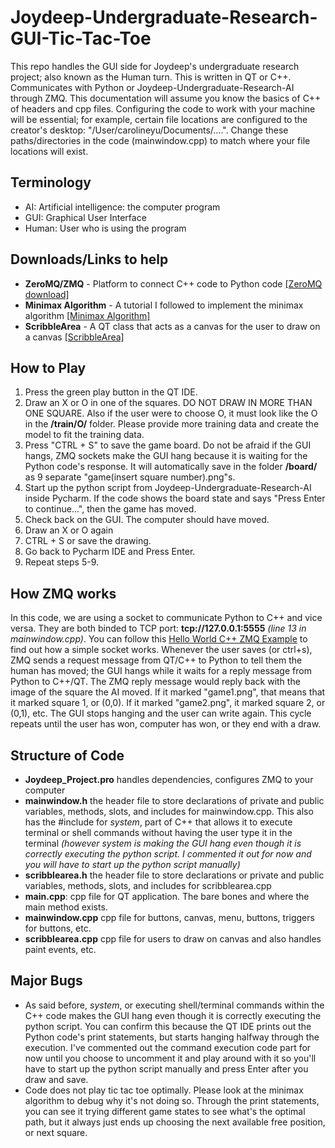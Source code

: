 # Joydeep-Undergraduate-Research-GUI-Tic-Tac-Toe

This repo handles the GUI side for Joydeep's undergraduate research project; also known as the Human turn. This is written in QT or C++. Communicates with Python or Joydeep-Undergraduate-Research-AI through ZMQ. This documentation will assume you know the basics of C++ of headers and cpp files. Configuring the code to work with your machine will be essential; for example, certain file locations are configured to the creator's desktop: "/User/carolineyu/Documents/....". Change these paths/directories in the code (mainwindow.cpp) to match where your file locations will exist.

## Terminology
- AI: Artificial intelligence: the computer program
- GUI: Graphical User Interface
- Human: User who is using the program

## Downloads/Links to help
- **ZeroMQ/ZMQ** - Platform to connect C++ code to Python code
[[ZeroMQ download]](http://zeromq.org/area:download)
- **Minimax Algorithm** - A tutorial I followed to implement the minimax algorithm
[[Minimax Algorithm]](http://www.sarathlakshman.com/2011/04/29/writing-a-tic-tac)
- **ScribbleArea** - A QT class that acts as a canvas for the user to draw on a canvas
[[ScribbleArea]](http://doc.qt.io/qt-5/qtwidgets-widgets-scribble-example.html)


## How to Play
1. Press the green play button in the QT IDE.
2. Draw an X or O in one of the squares. DO NOT DRAW IN MORE THAN ONE SQUARE. Also if the user were to choose O, it must look like the O in the **/train/O/** folder. Please provide more training data and create the model to fit the training data.
3. Press "CTRL + S" to save the game board. Do not be afraid if the GUI hangs, ZMQ sockets make the GUI hang because it is waiting for the Python code's response. It will automatically save in the folder **/board/** as 9 separate "game(insert square number).png"s.
4. Start up the python script from Joydeep-Undergraduate-Research-AI inside Pycharm. If the code shows the board state and says "Press Enter to continue...", then the game has moved.
5. Check back on the GUI. The computer should have moved.
6. Draw an X or O again
7. CTRL + S or save the drawing.
8. Go back to Pycharm IDE and Press Enter.
9. Repeat steps 5-9.


## How ZMQ works
In this code, we are using a socket to communicate Python to C++ and vice versa. They are both binded to TCP port: **tcp://127.0.0.1:5555** *(line 13 in mainwindow.cpp)*. You can follow this [Hello World C++ ZMQ Example](http://zguide.zeromq.org/cpp:hwclient) to find out how a simple socket works. Whenever the user saves (or ctrl+s), ZMQ sends a request message from QT/C++ to Python to tell them the human has moved; the GUI hangs while it waits for a reply message from Python to C++/QT. The ZMQ reply message would reply back with the image of the square the AI moved. If it marked "game1.png", that means that it marked square 1, or (0,0). If it marked "game2.png", it marked square 2, or (0,1), etc. The GUI stops hanging and the user can write again. This cycle repeats until the user has won, computer has won, or they end with a draw. 

## Structure of Code
- **Joydeep_Project.pro** handles dependencies, configures ZMQ to your computer
- **mainwindow.h** the header file to store declarations of private and public variables, methods, slots, and includes for mainwindow.cpp. This also has the #include for *system*, part of C++ that allows it to execute terminal or shell commands without having the user type it in the terminal *(however system is making the GUI hang even though it is correctly executing the python script. I commented it out for now and you will have to start up the python script manually)*
- **scribblearea.h** the header file to store declarations or private and public variables, methods, slots, and includes for scribblearea.cpp
- **main.cpp**: cpp file for QT application. The bare bones and where the main method exists.
- **mainwindow.cpp** cpp file for buttons, canvas, menu, buttons, triggers for buttons, etc.
- **scribblearea.cpp** cpp file for users to draw on canvas and also handles paint events, etc.


## Major Bugs
- As said before, *system*, or executing shell/terminal commands within the C++ code makes the GUI hang even though it is correctly executing the python script. You can confirm this because the QT IDE prints out the Python code's print statements, but starts hanging halfway through the execution. I've commented out the command execution code part for now until you choose to uncomment it and play around with it so you'll have to start up the python script manually and press Enter after you draw and save.
- Code does not play tic tac toe optimally. Please look at the minimax algorithm to debug why it's not doing so. Through the print statements, you can see it trying different game states to see what's the optimal path, but it always just ends up choosing the next available free position, or next square.
